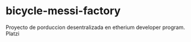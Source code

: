 # bicycle-messi-factory
Proyecto de porduccion desentralizada en etherium developer program. Platzi
